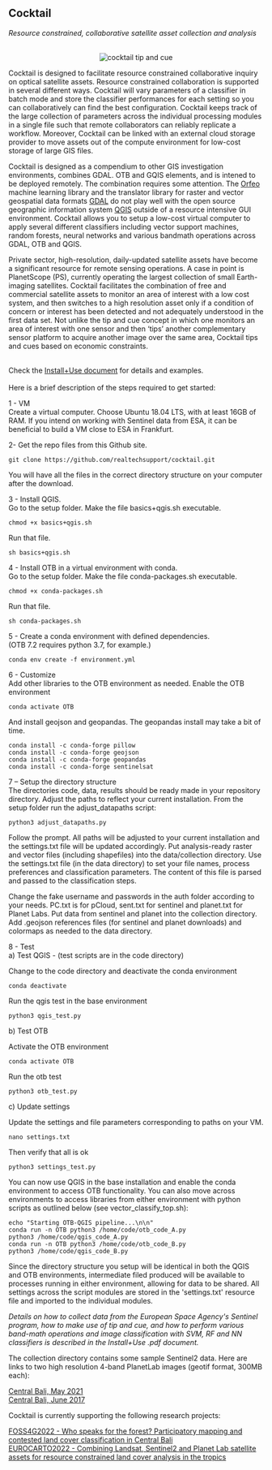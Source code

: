 ## Cocktail 

<i> Resource constrained, collaborative satellite asset collection and analysis </i>
<br><br>

<p align="center">
  <img src="https://github.com/realtechsupport/cocktail/blob/main/imgs/tip+cue5.png?raw=true" alt="cocktail tip and cue"/>
</p>

Cocktail is designed to facilitate resource constrained collaborative inquiry on optical satellite assets. Resource constrained collaboration is supported in several different ways. Cocktail will vary parameters of a classifier in batch mode and store the classifier performances for each setting so you can collaboratively can find the best configuration. Cocktail keeps track of the large collection of parameters across the individual processing modules in a single file such that remote collaborators can reliably replicate a workflow. Moreover, Cocktail can be linked with an external cloud storage provider to move assets out of the compute environment for low-cost storage of large GIS files. 

Cocktail is designed as a compendium to other GIS investigation environments, combines GDAL. OTB and GQIS elements, and is intened to be deployed remotely. The combination requires some attention. The [Orfeo](https://www.orfeo-toolbox.org/tag/machine-learning/) machine learning library and the translator library for raster and vector geospatial data formats [GDAL](https://gdal.org/) do not play well with the open source geographic information system [QGIS](https://qgis.org) outside of a resource intensive GUI environment.  Cocktail allows you to setup a low-cost virtual computer to apply several different classifiers including vector support machines, random forests, neural networks and various bandmath operations across GDAL, OTB and QGIS.

Private sector, high-resolution, daily-updated satellite assets have become a significant resource for remote sensing operations. A case in point is PlanetScope (PS), currently operating the largest collection of small Earth-imaging satellites. Cocktail facilitates the combination of free and commercial satellite assets to monitor  an area of interest with a low cost system, and then switches to a high resolution asset only if a condition of concern or interest has been detected and not adequately understood in the first data set. Not unlike the tip and cue concept in which one monitors an area of interest with one sensor and then ‘tips’ another complementary sensor platform to acquire another image over the same area, Cocktail tips and cues based on economic constraints.<br><br>

Check the [Install+Use document](https://github.com/realtechsupport/cocktail/blob/main/Install+Use.pdf) for details and examples.
<br><br>
Here is a brief description of the steps required to get started:

1 - VM <br>
Create a virtual computer. Choose Ubuntu 18.04 LTS, with at least 16GB of RAM. If you intend on working with Sentinel data from ESA, it can be beneficial to build a VM close to ESA in Frankfurt. <br>

2- Get the repo files from this Github site. <br>

	git clone https://github.com/realtechsupport/cocktail.git
	
You will have all the files in the correct directory structure on your computer after the download. <br>

3 - Install QGIS. <br>
Go to the setup folder. Make the file basics+qgis.sh executable.<br>

  	chmod +x basics+qgis.sh
	
Run that file. <br>

  	sh basics+qgis.sh

4 - Install OTB in a virtual environment with conda. <br>
Go to the setup folder. Make the file conda-packages.sh executable. <br>

  	chmod +x conda-packages.sh
	
Run that file. <br>

  	sh conda-packages.sh
	
5 - Create a conda environment with defined dependencies.<br>
(OTB 7.2 requires python 3.7, for example.)

	conda env create -f environment.yml
	

6 - Customize <br>
Add other libraries to the OTB environment as needed. Enable the OTB environment 

	conda activate OTB


And install geojson and geopandas. The geopandas install may take a bit of time. <br>

	conda install -c conda-forge pillow
	conda install -c conda-forge geojson
	conda install -c conda-forge geopandas
	conda install -c conda-forge sentinelsat

	
7 – Setup the directory structure <br>
The directories code, data, results should be ready made in your repository directory.
Adjust the paths to reflect your current installation. From the setup folder run the adjust_datapaths script:

	python3 adjust_datapaths.py 
	
Follow the prompt. All paths will be adjusted to your current installation and the settings.txt file will be updated accordingly. 
Put analysis-ready raster and vector files (including shapefiles) into the data/collection directory. Use the settings.txt file (in the data directory) to set your file names, process preferences and classification parameters. The content of this file is parsed and passed to the classification steps.

Change the fake username and passwords in the auth folder according to your needs. PC.txt is for pCloud, sent.txt for sentinel and planet.txt for Planet Labs. Put data from sentinel and planet into the collection directory. Add .geojson references files (for sentinel and planet downloads) and colormaps as needed to the data directory. 



  
8 - Test<br>
a) Test QGIS - (test scripts are in the code directory)

Change to the code directory and deactivate the conda environment

	conda deactivate
	
Run the qgis test in the base environment <br>

  	python3 qgis_test.py
	

b) Test OTB

Activate the OTB environment <br>

  	conda activate OTB
	
Run the otb test <br>

  	python3 otb_test.py
	
c) Update settings
	
Update the settings and file parameters corresponding to paths on your VM.

	nano settings.txt
	
Then verify that all is ok

	python3 settings_test.py
  
  
You can now use QGIS in the base installation and enable the conda environment to access OTB functionality. 
You can also move across environments to access libraries from either environment with python scripts as outlined below (see vector_classify_top.sh): <br>

  	echo "Starting OTB-QGIS pipeline...\n\n" 
  	conda run -n OTB python3 /home/code/otb_code_A.py 
  	python3 /home/code/qgis_code_A.py 
  	conda run -n OTB python3 /home/code/otb_code_B.py 
  	python3 /home/code/qgis_code_B.py 
	 
	 
Since the directory structure you setup will be identical in both the QGIS and OTB environments, intermediate filed produced will be available to processes running in either environment, allowing for data to be shared. All settings across the script modules are stored in the 'settings.txt' resource file and imported to the individual modules.

<i>Details on how to collect data from the European Space Agency's Sentinel program, how to make use of tip and cue, and how to perform various band-math operations and image classification with SVM, RF and NN classifiers is described in the Install+Use .pdf document.</i>

The collection directory contains some sample Sentinel2 data. Here are links to two high resolution 4-band PlanetLab images (geotif format, 300MB each):

[Central Bali, May 2021](https://filedn.com/lqzjnYhpY3yQ7BdfTulG1yY/cocktail_PS_rastersamples/area2_0501_2021_4band.tif)
<br>
[Central Bali, June 2017](https://filedn.com/lqzjnYhpY3yQ7BdfTulG1yY/cocktail_PS_rastersamples/area2_0617_2017_4band.tif)


Cocktail is currently supporting the following research projects:

[FOSS4G2022 - Who speaks for the forest? Participatory mapping and contested land cover classification in Central Bali](https://www.researchgate.net/publication/361913433_WHO_SPEAKS_FOR_THE_FOREST_LOCAL_KNOWLEDGE_PARTICIPATORY_MAPPING_and_COLLABORATIVE_EVALUATION_for_GIS_ANALYSIS_in_the_TROPICS_of_CENTRAL_BALI_INDONESIA) <br>
[EUROCARTO2022 - Combining Landsat, Sentinel2 and Planet Lab satellite assets for resource constrained land cover analysis in the tropics](https://www.researchgate.net/publication/361913251_Combining_Landsat_Sentinel2_and_Planet_Lab_satellite_assets_for_resource-constrained_land_cover_analysis_in_the_tropics)


